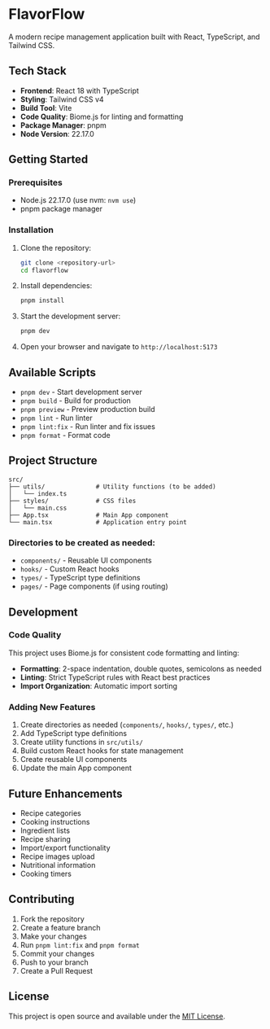 # FlavorFlow

A modern recipe management application built with React, TypeScript, and Tailwind CSS.

## Tech Stack

- **Frontend**: React 18 with TypeScript
- **Styling**: Tailwind CSS v4
- **Build Tool**: Vite
- **Code Quality**: Biome.js for linting and formatting
- **Package Manager**: pnpm
- **Node Version**: 22.17.0

## Getting Started

### Prerequisites

- Node.js 22.17.0 (use nvm: `nvm use`)
- pnpm package manager

### Installation

1. Clone the repository:

   ```bash
   git clone <repository-url>
   cd flavorflow
   ```

2. Install dependencies:

   ```bash
   pnpm install
   ```

3. Start the development server:

   ```bash
   pnpm dev
   ```

4. Open your browser and navigate to `http://localhost:5173`

## Available Scripts

- `pnpm dev` - Start development server
- `pnpm build` - Build for production
- `pnpm preview` - Preview production build
- `pnpm lint` - Run linter
- `pnpm lint:fix` - Run linter and fix issues
- `pnpm format` - Format code

## Project Structure

```
src/
├── utils/              # Utility functions (to be added)
│   └── index.ts
├── styles/             # CSS files
│   └── main.css
├── App.tsx             # Main App component
└── main.tsx            # Application entry point
```

### Directories to be created as needed:

- `components/` - Reusable UI components
- `hooks/` - Custom React hooks
- `types/` - TypeScript type definitions
- `pages/` - Page components (if using routing)

## Development

### Code Quality

This project uses Biome.js for consistent code formatting and linting:

- **Formatting**: 2-space indentation, double quotes, semicolons as needed
- **Linting**: Strict TypeScript rules with React best practices
- **Import Organization**: Automatic import sorting

### Adding New Features

1. Create directories as needed (`components/`, `hooks/`, `types/`, etc.)
2. Add TypeScript type definitions
3. Create utility functions in `src/utils/`
4. Build custom React hooks for state management
5. Create reusable UI components
6. Update the main App component

## Future Enhancements

- Recipe categories
- Cooking instructions
- Ingredient lists
- Recipe sharing
- Import/export functionality
- Recipe images upload
- Nutritional information
- Cooking timers

## Contributing

1. Fork the repository
2. Create a feature branch
3. Make your changes
4. Run `pnpm lint:fix` and `pnpm format`
5. Commit your changes
6. Push to your branch
7. Create a Pull Request

## License

This project is open source and available under the [MIT License](LICENSE).
